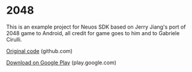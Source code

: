 2048
====

This is an example project for Neuos SDK based on Jerry Jiang's port of 2048 game to Android, all credit for game goes to him and to Gabriele Cirulli.

[Original code](https://github.com/tpcstld/2048) (github.com)

[Download on Google Play](https://play.google.com/store/apps/details?id=com.tpcstld.twozerogame) (play.google.com)
